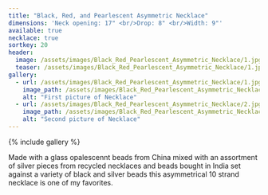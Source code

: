```yaml
---
title: "Black, Red, and Pearlescent Asymmetric Necklace"
dimensions: 'Neck opening: 17" <br/>Drop: 8" <br/>Width: 9"'
available: true
necklace: true
sortkey: 20
header:
  image: /assets/images/Black_Red_Pearlescent_Asymmetric_Necklace/1.jpg
  teaser: /assets/images/Black_Red_Pearlescent_Asymmetric_Necklace/1.jpg
gallery:
  - url: /assets/images/Black_Red_Pearlescent_Asymmetric_Necklace/1.jpg
    image_path: /assets/images/Black_Red_Pearlescent_Asymmetric_Necklace/1.jpg
    alt: "First picture of Necklace"
  - url: /assets/images/Black_Red_Pearlescent_Asymmetric_Necklace/2.jpg
    image_path: /assets/images/Black_Red_Pearlescent_Asymmetric_Necklace/2.jpg
    alt: "Second picture of Necklace"
---
```



{% include gallery %}

Made with a glass opalescennt beads from China mixed with an assortment of silver pieces from recycled necklaces and beads bought in India set against a variety of black and silver beads this asymmetrical 10 strand necklace is  one of my favorites.